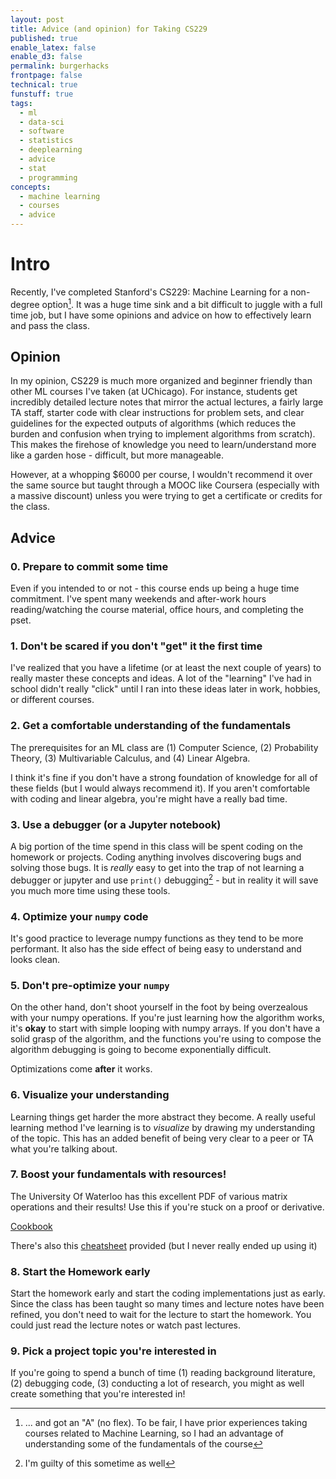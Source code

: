 ```yaml
---
layout: post
title: Advice (and opinion) for Taking CS229
published: true
enable_latex: false
enable_d3: false
permalink: burgerhacks
frontpage: false
technical: true
funstuff: true
tags:
  - ml
  - data-sci
  - software
  - statistics
  - deeplearning
  - advice
  - stat
  - programming
concepts:
  - machine learning
  - courses
  - advice
---
```


# Intro 

Recently, I've completed Stanford's CS229: Machine Learning for a non-degree option[^1]. It was a huge time sink and a bit difficult to juggle with a full time job, but I have some opinions and advice on how to effectively learn and pass the class.

[^1]: ... and got an "A" (no flex). To be fair, I have prior experiences taking courses related to Machine Learning, so I had an advantage of understanding some of the fundamentals of the course

## Opinion 
In my opinion, CS229 is much more organized and beginner friendly than other ML courses I've taken (at UChicago). For instance, students get incredibly detailed lecture notes that mirror the actual lectures, a fairly large TA staff, starter code with clear instructions for problem sets, and clear guidelines for the expected outputs of algorithms (which reduces the burden and confusion when trying to implement algorithms from scratch). This makes the firehose of knowledge you need to learn/understand more like a garden hose - difficult, but more manageable. 

However, at a whopping \$6000 per course, I wouldn't recommend it over the same source but taught through a MOOC like Coursera (especially with a massive discount) unless you were trying to get a certificate or credits for the class.

## Advice
### 0. Prepare to commit some time
Even if you intended to or not - this course ends up being a huge time commitment. I've spent many weekends and after-work hours reading/watching the course material, office hours, and completing the pset.  

### 1. Don't be scared if you don't "get" it the first time
I've realized that you have a lifetime (or at least the next couple of years) to really master these concepts and ideas. A lot of the "learning" I've had in school didn't really "click" until I ran into these ideas later in work, hobbies, or different courses. 

### 2. Get a comfortable understanding of the fundamentals
The prerequisites for an ML class are (1) Computer Science, (2) Probability Theory, (3) Multivariable Calculus, and (4) Linear Algebra. 

I think it's fine if you don't have a strong foundation of knowledge for all of these fields (but I would always recommend it). If you aren't comfortable with coding and linear algebra, you're might have a really bad time. 

### 3. Use a debugger (or a Jupyter notebook) 
A big portion of the time spend in this class will be spent coding on the homework or projects. Coding anything involves discovering bugs and solving those bugs. It is *really* easy to get into the trap of not learning a debugger or jupyter and use `print()` debugging[^2] - but in reality it will save you much more time using these tools. 

[^2]: I'm guilty of this sometime as well

### 4. Optimize your `numpy` code 
It's good practice to leverage numpy functions as they tend to be more performant. It also has the side effect of being easy to understand and looks clean. 

### 5. Don't pre-optimize your `numpy`
On the other hand, don't shoot yourself in the foot by being overzealous with your numpy operations. If you're just learning how the algorithm works, it's **okay** to start with simple looping with numpy arrays. If you don't have a solid grasp of the algorithm, and the functions you're using to compose the algorithm debugging is going to become exponentially difficult. 

Optimizations come **after** it works.

### 6. Visualize your understanding
Learning things get harder the more abstract they become. A really useful learning method I've learning is to *visualize* by drawing my understanding of the topic. This has an added benefit of being very clear to a peer or TA what you're talking about.

### 7. Boost your fundamentals with resources!
The University Of Waterloo has this excellent PDF of various matrix operations and their results! Use this if you're stuck on a proof or derivative.

[Cookbook](https://www.math.uwaterloo.ca/~hwolkowi/matrixcookbook.pdf)

There's also this [cheatsheet](https://stanford.edu/~shervine/teaching/cs-229/cheatsheet-supervised-learning) provided (but I never really ended up using it)


### 8. Start the Homework early
Start the homework early and start the coding implementations just as early. Since the class has been taught so many times and lecture notes have been refined, you don't need to wait for the lecture to start the homework. You could just read the lecture notes or watch past lectures. 

### 9. Pick a project topic you're interested in
If you're going to spend a bunch of time (1) reading background literature, (2) debugging code, (3) conducting a lot of research, you might as well create something that you're interested in!

